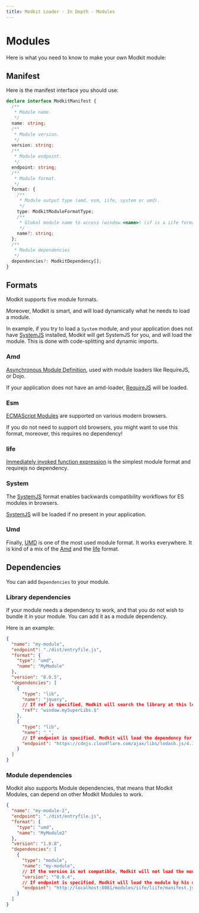 ```yaml
---
title: Modkit Loader - In Depth - Modules
---
```

# Modules

Here is what you need to know to make your own Modkit module:

## Manifest

Here is the manifest interface you should use:

``` typescript
declare interface ModkitManifest {
  /**
   * Module name.
   */
  name: string;
  /**
   * Module version.
   */
  version: string;
  /**
   * Module endpoint.
   */
  endpoint: string;
  /**
   * Module format.
   */
  format: {
    /**
     * Module output type (amd, esm, iife, system or umd).
     */
    type: ModkitModuleFormatType;
    /**
     * Global module name to access (window.<name>) (if is a iife format)
     */
    name?: string;
  };
  /**
   * Module dependencies
   */
  dependencies?: ModkitDependency[];
}
```

## Formats

Modkit supports five module formats.

Moreover, Modkit is smart, and will load dynamically what he needs to load a module.

In example, if you try to load a `System` module, and your application does not have [SystemJS](https://github.com/systemjs/systemjs) installed, Modkit will get SystemJS for you, and will load the module.
This is done with code-splitting and dynamic imports.

### Amd

[Asynchronous Module Definition](https://en.wikipedia.org/wiki/Asynchronous_module_definition), used with module loaders like RequireJS, or Dojo.

If your application does not have an amd-loader, [RequireJS](https://requirejs.org/) will be loaded.

### Esm

[ECMAScript Modules](https://nodejs.org/api/esm.html) are supported on various modern browsers.

If you do not need to support old browsers, you might want to use this format, moreover, this requires no dependency!

### Iife

[Immediately invoked function expression](https://en.wikipedia.org/wiki/Immediately_invoked_function_expression) is the simplest module format and requirejs no dependency.

### System

The [SystemJS](https://github.com/systemjs/systemjs) format enables backwards compatibility workflows for ES modules in browsers.

[SystemJS](https://github.com/systemjs/systemjs) will be loaded if no present in your application.

### Umd

Finally, [UMD](https://github.com/umdjs/umd) is one of the most used module format. It works everywhere.
It is kind of a mix of the [Amd](#Amd) and the [Iife](#Iife) format.


## Dependencies

You can add `Dependencies` to your module.

### Library dependencies

If your module needs a dependency to work, and that you do not wish to bundle it in your module.
You can add it as a module dependency.

Here is an example:

``` json
{
  "name": "my-module",
  "endpoint": "./dist/entryfile.js",
  "format": {
    "type": "umd",
    "name": "MyModule"
  },
  "version": "0.0.5",
  "dependencies": [
    {
      "type": "lib",
      "name": "jquery",
      // If ref is specified, Modkit will search the library at this location
      "ref": "window.mySuperLibs.$"
    },
    {
      "type": "lib",
      "name": "_",
      // If endpoint is specified, Modkit will load the dependency for you.
      "endpoint": "https://cdnjs.cloudflare.com/ajax/libs/lodash.js/4.17.15/lodash.min.js"
    }
  ]
}
```

### Module dependencies

Modkit also supports Module dependencies, that means that Modkit Modules, can depend on other Modkit Modules to work.

``` json
{
  "name": "my-module-2",
  "endpoint": "./dist/entryfile.js",
  "format": {
    "type": "umd",
    "name": "MyModule2"
  },
  "version": "1.0.8",
  "dependencies": [
    {
      "type": "module",
      "name": "my-module",
      // If the version is not compatible, Modkit will not load the module.
      "version": "^0.0.4",
      // If endpoint is specified, Modkit will load the module by his manifest.
      "endpoint": "http://localhost:8081/modules/iife/liife/manifest.json"
    }
  ]
}
```
